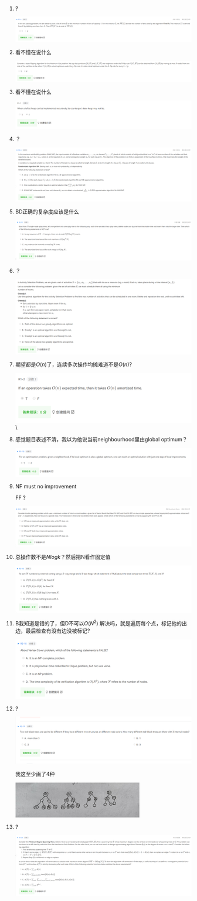 1. ?

   ![image-20240611143959872](not_solved.assets/image-20240611143959872.png)

2. 看不懂在说什么

   ![image-20240611144414163](not_solved.assets/image-20240611144414163.png)

3. 看不懂在说什么

   ![image-20240613163712541](not_solved.assets/image-20240613163712541.png)

4. ？

   ![image-20240613164004984](not_solved.assets/image-20240613164004984.png)

5. BD正确的复杂度应该是什么

   ![image-20240613164019673](not_solved.assets/image-20240613164019673.png)

6. ？

   ![image-20240613164131535](not_solved.assets/image-20240613164131535.png)

7. 期望都是$O(n)$了，连续多次操作均摊难道不是$O(n)?$

   ![image-20240615193447165](not_solved.assets/image-20240615193447165.png)\

8. 感觉题目表述不清，我以为他说当前neighbourhood里由global optimum？

   ![image-20240615193644473](not_solved.assets/image-20240615193644473.png)

9. NF must no improvement

   FF ?

   ![image-20240615193701565](not_solved.assets/image-20240615193701565.png)

10. 总操作数不是$Nlogk$？然后把N看作固定值

    ![image-20240615193739618](not_solved.assets/image-20240615193739618.png)

11. B我知道是错的了，但D不可以$O(N^2)$ 解决吗，就是遍历每个点，标记他的出边，最后检查有没有边没被标记?

    ![image-20240615193752162](not_solved.assets/image-20240615193752162.png)

12. ?

    ![image-20240615193805544](not_solved.assets/image-20240615193805544.png)

    我这至少画了4种

    <img src="not_solved.assets/692c2db93d862d0b825a571daedfc67.jpg" alt="692c2db93d862d0b825a571daedfc67" style="zoom: 33%;" />

13. ?

    ![image-20240615193823690](not_solved.assets/image-20240615193823690.png)

    

    

    